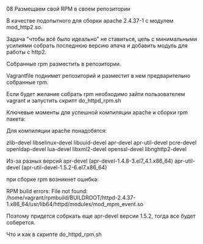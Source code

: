 08 Размещаем свой RPM в своем репозитории

В качестве подопытного для сборки apache 2.4.37-1 с модулем mod_http2.so.

Задача "чтобы всё было идеально" не ставиться, цель с минимальными усилиями собрать последнюю версию апача и добавить модуль для работы с http2.

Собранные rpm разместить в репозитории.

Vagrantfile поднимет репозиторий и разместит в нем предварительно собранные rpm.

Если будет желание собрать rpm необходимо зайти пользователем vagrant и запустить скрипт do_httpd_rpm.sh

Ключевые моменты для успешной компиляции apache и сборки rpm пакета:

Для компиляции apache понадобятся:

zlib-devel libselinux-devel libuuid-devel apr-devel apr-util-devel pcre-devel openldap-devel lua-devel libxml2-devel openssl-devel libnghttp2-devel

Из-за разных версий apr-devel (apr-devel-1.4.8-3.el7_4.1.x86_64) apr-util-devel (apr-util-devel-1.5.2-6.el7.x86_64)

при сборке rpm возникнет ошибка:

RPM build errors: File not found: /home/vagrant/rpmbuild/BUILDROOT/httpd-2.4.37-1.x86_64/usr/lib64/httpd/modules/mod_mpm_event.so

Поэтому придется собркать еще apr-devel версии 1.5.2, тогда все будет соберется.

Что и как в скрипте do_httpd_rpm.sh